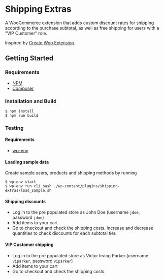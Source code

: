# Shipping Extras

A WooCommerce extension that adds custom discount rates for shipping according to the purchase subtotal, as well as free shipping for users with a "VIP Customer" role.

Inspired by [Create Woo Extension](https://github.com/woocommerce/woocommerce/blob/trunk/packages/js/create-woo-extension/README.md).


## Getting Started

### Requirements

-   [NPM](https://www.npmjs.com/)
-   [Composer](https://getcomposer.org/download/)

### Installation and Build

```
$ npm install
$ npm run build
```

### Testing

#### Requirements

-   [wp-env](https://developer.wordpress.org/block-editor/reference-guides/packages/packages-env/)

#### Loading sample data

Create sample users, products and shipping methods by running
```
$ wp-env start
$ wp-env run cli bash ./wp-content/plugins/shipping-extras/load_sample.sh
```

#### Shipping discounts

- Log in to the pre populated store as John Doe (username `jdoe`, password `jdoe`)
- Add items to your cart
- Go to checkout and check the shipping costs. Increase and decrease quantities to check discounts for each subtotal tier.

#### VIP Customer shipping

- Log in to the pre populated store as Victor Irving Parker (username `viparker`, password `viparker`)
- Add items to your cart
- Go to checkout and check the shipping costs
